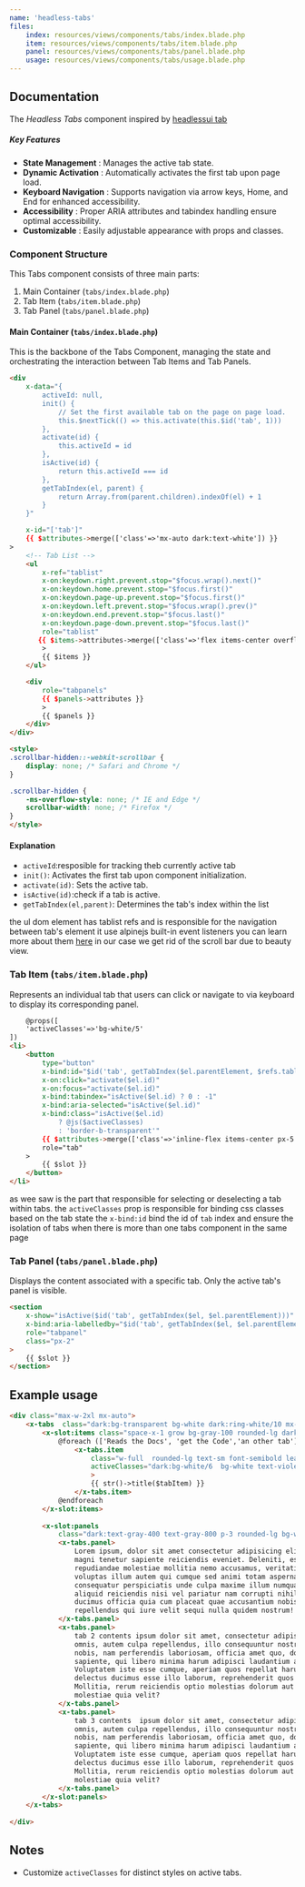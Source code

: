 ```yaml
---
name: 'headless-tabs'
files:
    index: resources/views/components/tabs/index.blade.php
    item: resources/views/components/tabs/item.blade.php
    panel: resources/views/components/tabs/panel.blade.php
    usage: resources/views/components/tabs/usage.blade.php
---
```


## Documentation 

The *Headless Tabs* component inspired by [headlessui tab](https://headlessui.com/v1/vue/tabs)

##### Key Features

- **State Management** : Manages the active tab state.
- **Dynamic Activation** : Automatically activates the first tab upon page load.
- **Keyboard Navigation** : Supports navigation via arrow keys, Home, and End for enhanced accessibility.
- **Accessibility** : Proper ARIA attributes and tabindex handling ensure optimal accessibility.
- **Customizable** : Easily adjustable appearance with props and classes.

### Component Structure
This Tabs component consists of three main parts:
1. Main Container (``tabs/index.blade.php``) 
2. Tab Item (``tabs/item.blade.php``) 
3. Tab Panel (``tabs/panel.blade.php``) 

#### Main Container (``tabs/index.blade.php``)

This is the backbone of the Tabs Component, managing the state and orchestrating the interaction between Tab Items and Tab Panels.

```html
<div
    x-data="{
        activeId: null,
        init() {
            // Set the first available tab on the page on page load.
            this.$nextTick(() => this.activate(this.$id('tab', 1)))
        },  
        activate(id) {
            this.activeId = id
        },
        isActive(id) {
            return this.activeId === id
        },
        getTabIndex(el, parent) {
            return Array.from(parent.children).indexOf(el) + 1
        }
    }"

    x-id="['tab']"
    {{ $attributes->merge(['class'=>'mx-auto dark:text-white']) }}
>
    <!-- Tab List -->
    <ul
        x-ref="tablist"
        x-on:keydown.right.prevent.stop="$focus.wrap().next()"
        x-on:keydown.home.prevent.stop="$focus.first()"
        x-on:keydown.page-up.prevent.stop="$focus.first()"
        x-on:keydown.left.prevent.stop="$focus.wrap().prev()"
        x-on:keydown.end.prevent.stop="$focus.last()"
        x-on:keydown.page-down.prevent.stop="$focus.last()"
        role="tablist"
       {{ $items->attributes->merge(['class'=>'flex items-center overflow-x-auto scroll-smooth scrollbar-hidden'])}}
        >
        {{ $items }}
    </ul>

    <div 
        role="tabpanels"
        {{ $panels->attributes }}
        >
        {{ $panels }}
    </div>
</div>

<style>
.scrollbar-hidden::-webkit-scrollbar {
    display: none; /* Safari and Chrome */
}

.scrollbar-hidden {
    -ms-overflow-style: none; /* IE and Edge */
    scrollbar-width: none; /* Firefox */
}
</style>
```

#### Explanation
- ``activeId``:resposible for tracking theb currently active tab 
- ``init()``: Activates the first tab upon component initialization. 
- ``activate(id)``: Sets the active tab.
- ``isActive(id)``:check if a tab is active.
- ``getTabIndex(el,parent)``: Determines the tab's index within the list  

the ul dom element has tablist refs and is responsible for the navigation between tab's element it use alpinejs built-in event listeners you can learn more about them [here](https://alpinejs.dev/essentials/events) in our case we get rid of the scroll bar due to beauty view.

### Tab Item (``tabs/item.blade.php``) 

Represents an individual tab that users can click or navigate to via keyboard to display its corresponding panel. 

```html
    @props([
    'activeClasses'=>'bg-white/5'
])
<li>
    <button
        type="button"
        x-bind:id="$id('tab', getTabIndex($el.parentElement, $refs.tablist))"
        x-on:click="activate($el.id)"
        x-on:focus="activate($el.id)"
        x-bind:tabindex="isActive($el.id) ? 0 : -1"
        x-bind:aria-selected="isActive($el.id)"
        x-bind:class="isActive($el.id) 
            ? @js($activeClasses) 
            : 'border-b-transparent'"
        {{ $attributes->merge(['class'=>'inline-flex items-center px-5 rounded-t-md ']) }}
        role="tab"
    >
        {{ $slot }}
    </button>
</li>
```
as wee saw is the part that responsible for selecting or deselecting a tab within tabs.
the ``activeClasses`` prop is responsible for binding css classes based on the tab state 
the ``x-bind:id`` bind the id of `tab` index and ensure the isolation of tabs when there is more than one tabs component in the same page    

### Tab Panel (``tabs/panel.blade.php``) 

Displays the content associated with a specific tab. Only the active tab's panel is visible.

```html
<section
    x-show="isActive($id('tab', getTabIndex($el, $el.parentElement)))"
    x-bind:aria-labelledby="$id('tab', getTabIndex($el, $el.parentElement))"
    role="tabpanel"
    class="px-2"
>
    {{ $slot }}
</section>
```

## Example usage 

```html
<div class="max-w-2xl mx-auto">
    <x-tabs  class="dark:bg-transparent bg-white dark:ring-white/10 mx-auto max-w-full gap-x-1 overflow-x-auto rounded-xl p-2 shadow-sm">
        <x-slot:items class="space-x-1 grow bg-gray-100 rounded-lg dark:bg-white/10 p-1">
            @foreach (['Reads the Docs', 'get the Code','an other tab'] as $tabItem)
                <x-tabs.item 
                    class="w-full  rounded-lg text-sm font-semibold leading-5 outline-none transition duration-75 ring-white/10 ring-offset-1 ring-offset-transparent focus:ring-1  focus:outline-none dark:hover:bg-white/5   px-3 py-2.5" 
                    activeClasses="dark:bg-white/6  bg-white text-violet-500"
                    >
                    {{ str()->title($tabItem) }}
                </x-tabs.item>
            @endforeach
        </x-slot:items>
    
        <x-slot:panels
            class="dark:text-gray-400 text-gray-800 p-3 rounded-lg bg-white/5 mt-1.5">
            <x-tabs.panel>
                Lorem ipsum, dolor sit amet consectetur adipisicing elit. Voluptatem culpa aspernatur vel fugit
                magni tenetur sapiente reiciendis eveniet. Deleniti, esse! Rem a nihil sequi numquam quaerat culpa
                repudiandae molestiae mollitia nemo accusamus, veritatis ex, magnam architecto inventore harum vel
                voluptas illum autem qui cumque sed animi totam aspernatur! Provident nesciunt recusandae,
                consequatur perspiciatis unde culpa maxime illum numquam at rem vero adipisci in saepe tempore fuga
                aliquid reiciendis nisi vel pariatur nam corrupti nihil, molestiae nemo. Aliquid, quidem! Ipsa
                ducimus officia quia cum placeat quae accusantium nobis commodi repudiandae sed. Perferendis minus
                repellendus qui iure velit sequi nulla quidem nostrum!
            </x-tabs.panel>
            <x-tabs.panel>
                tab 2 contents ipsum dolor sit amet, consectetur adipisicing elit. Ut vel doloribus repellat nemo cumque et rerum
                omnis, autem culpa repellendus, illo consequuntur nostrum? Dolore eaque obcaecati maiores eius repudiandae
                nobis, nam perferendis laboriosam, officia amet quo, doloremque ab reprehenderit! Quia error, fugit sunt,
                sapiente, qui libero minima harum adipisci laudantium ad blanditiis quaerat animi beatae consectetur.
                Voluptatem iste esse cumque, aperiam quos repellat harum. Vel veniam id blanditiis animi exercitationem quia
                delectus ducimus esse illo laborum, reprehenderit quos quo eius repudiandae illum aperiam corporis?
                Mollitia, rerum reiciendis optio molestias dolorum aut autem quae voluptatibus. Fuga architecto atque
                molestiae quia velit?
            </x-tabs.panel>
            <x-tabs.panel>
                tab 3 contents  ipsum dolor sit amet, consectetur adipisicing elit. Ut vel doloribus repellat nemo cumque et rerum
                omnis, autem culpa repellendus, illo consequuntur nostrum? Dolore eaque obcaecati maiores eius repudiandae
                nobis, nam perferendis laboriosam, officia amet quo, doloremque ab reprehenderit! Quia error, fugit sunt,
                sapiente, qui libero minima harum adipisci laudantium ad blanditiis quaerat animi beatae consectetur.
                Voluptatem iste esse cumque, aperiam quos repellat harum. Vel veniam id blanditiis animi exercitationem quia
                delectus ducimus esse illo laborum, reprehenderit quos quo eius repudiandae illum aperiam corporis?
                Mollitia, rerum reiciendis optio molestias dolorum aut autem quae voluptatibus. Fuga architecto atque
                molestiae quia velit?
            </x-tabs.panel>
        </x-slot:panels>
    </x-tabs>
    
</div>
```
## Notes
 - Customize ``activeClasses`` for distinct styles on active tabs.
